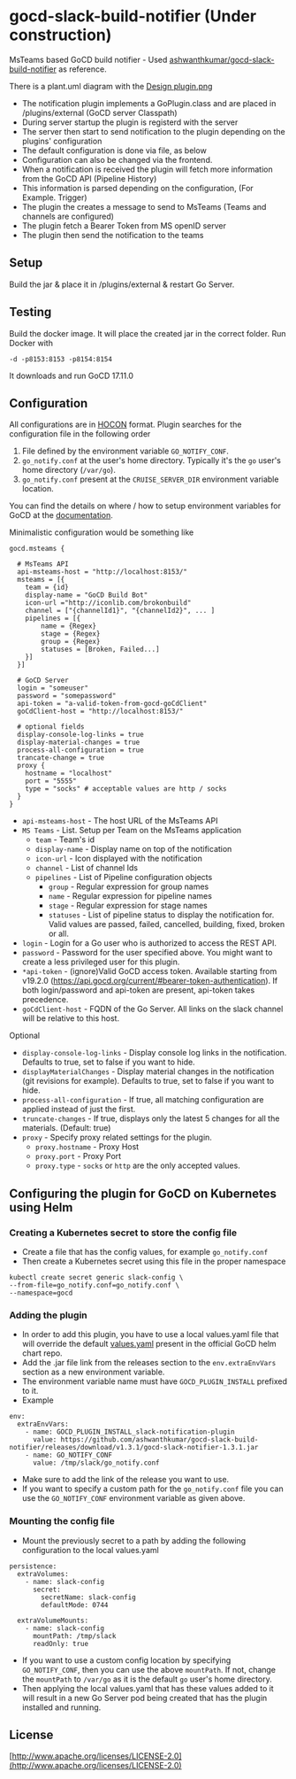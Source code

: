 # gocd-slack-build-notifier (Under construction)
MsTeams based GoCD build notifier -  Used [ashwanthkumar/gocd-slack-build-notifier](https://github.com/ashwanthkumar/gocd-slack-build-notifier) as reference.

There is a plant.uml diagram with the [Design plugin.png](Plugin.png.)

* The notification plugin implements a GoPlugin.class and are placed in /plugins/external (GoCD server Classpath)
* During server startup the plugin is registerd with the server
* The server then start to send notification to the plugin depending on the plugins' configuration
* The default configuration is done via file, as below
* Configuration can also be changed via the frontend. 
* When a notification is received the plugin will fetch more information from the GoCD API (Pipeline History)
* This information is parsed depending on the configuration, (For Example. Trigger)
* The plugin the creates a message to send to MsTeams (Teams and channels are configured)
* The plugin fetch a Bearer Token from MS openID server
* The plugin then send the notification to the teams

## Setup
Build the jar & place it in /plugins/external & restart Go Server.

## Testing
Build the docker image. It will place the created jar in the correct folder. Run Docker with
```shell
-d -p8153:8153 -p8154:8154
```
It downloads and run GoCD 17.11.0

## Configuration
All configurations are in [HOCON](https://github.com/typesafehub/config) format. Plugin searches for the configuration file in the following order

1. File defined by the environment variable `GO_NOTIFY_CONF`.
2. `go_notify.conf` at the user's home directory. Typically it's the `go` user's home directory (`/var/go`).
3. `go_notify.conf` present at the `CRUISE_SERVER_DIR` environment variable location.

You can find the details on where / how to setup environment variables for GoCD at the [documentation](https://docs.gocd.org/current/installation/install/goCdClient/linux.html#location-of-gocd-goCdClient-files).

Minimalistic configuration would be something like
```hocon
gocd.msteams {

  # MsTeams API 
  api-msteams-host = "http://localhost:8153/"
  msteams = [{
    team = {id}
    display-name = "GoCD Build Bot"
    icon-url ="http://iconlib.com/brokonbuild"
    channel = ["{channelId1}", "{channelId2}", ... ]
    pipelines = [{
        name = {Regex}
        stage = {Regex}
        group = {Regex}
        statuses = [Broken, Failed...]
    }]
  }]

  # GoCD Server 
  login = "someuser"
  password = "somepassword"
  api-token = "a-valid-token-from-gocd-goCdClient"
  goCdClient-host = "http://localhost:8153/"
  
  # optional fields
  display-console-log-links = true
  display-material-changes = true
  process-all-configuration = true
  trancate-change = true
  proxy {
    hostname = "localhost"
    port = "5555"
    type = "socks" # acceptable values are http / socks
  }
}
```
- `api-msteams-host` - The host URL of the MsTeams API
- `MS Teams` - List. Setup per Team on the MsTeams application
  - `team` - Team's id
  - `display-name` - Display name on top of the notification
  - `icon-url` - Icon displayed with the notification
  - `channel` - List of channel Ids 
  - `pipelines` - List of Pipeline configuration objects 
    - `group` - Regular expression for group names
    - `name` - Regular expression for pipeline names
    - `stage` - Regular expression for stage names
    - `statuses` - List of pipeline status to display the notification for. Valid values are passed, failed, cancelled, building, fixed, broken or all.
- `login` - Login for a Go user who is authorized to access the REST API.
- `password` - Password for the user specified above. You might want to create a less privileged user for this plugin.
- `*api-token` - (ignore)Valid GoCD access token. Available starting from v19.2.0 (https://api.gocd.org/current/#bearer-token-authentication). If both login/password and api-token are present, api-token takes precedence.
- `goCdClient-host` - FQDN of the Go Server. All links on the slack channel will be relative to this host.

Optional
- `display-console-log-links` - Display console log links in the notification. Defaults to true, set to false if you want to hide.
- `displayMaterialChanges` - Display material changes in the notification (git revisions for example). Defaults to true, set to false if you want to hide.
- `process-all-configuration` - If true, all matching configuration are applied instead of just the first.
- `truncate-changes` - If true, displays only the latest 5 changes for all the materials. (Default: true)
- `proxy` - Specify proxy related settings for the plugin.
  - `proxy.hostname` - Proxy Host
  - `proxy.port` - Proxy Port
  - `proxy.type` - `socks` or `http` are the only accepted values.
  
## Configuring the plugin for GoCD on Kubernetes using Helm

### Creating a Kubernetes secret to store the config file

- Create a file that has the config values, for example `go_notify.conf`
- Then create a Kubernetes secret using this file in the proper namespace 

```
kubectl create secret generic slack-config \
--from-file=go_notify.conf=go_notify.conf \
--namespace=gocd
```


### Adding the plugin
- In order to add this plugin, you have to use a local values.yaml file that will override the default [values.yaml](https://github.com/helm/charts/blob/master/stable/gocd/values.yaml) present in the official GoCD helm chart repo.
- Add the .jar file link from the releases section to the `env.extraEnvVars` section as a new environment variable.
- The environment variable name must have `GOCD_PLUGIN_INSTALL` prefixed to it.
- Example

```
env:
  extraEnvVars:
    - name: GOCD_PLUGIN_INSTALL_slack-notification-plugin
      value: https://github.com/ashwanthkumar/gocd-slack-build-notifier/releases/download/v1.3.1/gocd-slack-notifier-1.3.1.jar
    - name: GO_NOTIFY_CONF
      value: /tmp/slack/go_notify.conf
```
- Make sure to add the link of the release you want to use.
- If you want to specify a custom path for the `go_notify.conf` file you can use the `GO_NOTIFY_CONF` environment variable as given above.


### Mounting the config file

- Mount the previously secret to a path by adding the following configuration to the local values.yaml

```
persistence:
  extraVolumes:
    - name: slack-config
      secret:
        secretName: slack-config
        defaultMode: 0744

  extraVolumeMounts:
    - name: slack-config
      mountPath: /tmp/slack
      readOnly: true
```
- If you want to use a custom config location by specifying `GO_NOTIFY_CONF`, then you can use the above `mountPath`. If not, change the `mountPath` to `/var/go` as it is the default `go` user's home directory.
- Then applying the local values.yaml that has these values added to it will result in a new Go Server pod being created that has the plugin installed and running.

## License
[http://www.apache.org/licenses/LICENSE-2.0](http://www.apache.org/licenses/LICENSE-2.0)
